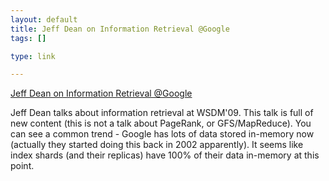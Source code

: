 ```yaml
--- 
layout: default
title: Jeff Dean on Information Retrieval @Google
tags: []

type: link

---
```

<a href="http://videolectures.net/wsdm09_dean_cblirs/">Jeff Dean on Information Retrieval @Google</a>

Jeff Dean talks about information retrieval at WSDM'09. This talk is full of new content (this is not a talk about PageRank, or GFS/MapReduce). You can see a common trend - Google has lots of data stored in-memory now (actually they started doing this back in 2002 apparently). It seems like index shards (and their replicas) have 100% of their data in-memory at this point.
